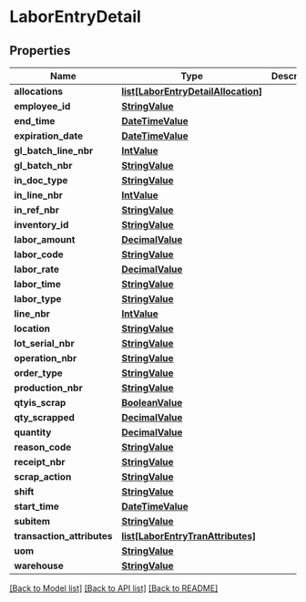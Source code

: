 # LaborEntryDetail

## Properties
Name | Type | Description | Notes
------------ | ------------- | ------------- | -------------
**allocations** | [**list[LaborEntryDetailAllocation]**](LaborEntryDetailAllocation.md) |  | [optional] 
**employee_id** | [**StringValue**](StringValue.md) |  | [optional] 
**end_time** | [**DateTimeValue**](DateTimeValue.md) |  | [optional] 
**expiration_date** | [**DateTimeValue**](DateTimeValue.md) |  | [optional] 
**gl_batch_line_nbr** | [**IntValue**](IntValue.md) |  | [optional] 
**gl_batch_nbr** | [**StringValue**](StringValue.md) |  | [optional] 
**in_doc_type** | [**StringValue**](StringValue.md) |  | [optional] 
**in_line_nbr** | [**IntValue**](IntValue.md) |  | [optional] 
**in_ref_nbr** | [**StringValue**](StringValue.md) |  | [optional] 
**inventory_id** | [**StringValue**](StringValue.md) |  | [optional] 
**labor_amount** | [**DecimalValue**](DecimalValue.md) |  | [optional] 
**labor_code** | [**StringValue**](StringValue.md) |  | [optional] 
**labor_rate** | [**DecimalValue**](DecimalValue.md) |  | [optional] 
**labor_time** | [**StringValue**](StringValue.md) |  | [optional] 
**labor_type** | [**StringValue**](StringValue.md) |  | [optional] 
**line_nbr** | [**IntValue**](IntValue.md) |  | [optional] 
**location** | [**StringValue**](StringValue.md) |  | [optional] 
**lot_serial_nbr** | [**StringValue**](StringValue.md) |  | [optional] 
**operation_nbr** | [**StringValue**](StringValue.md) |  | [optional] 
**order_type** | [**StringValue**](StringValue.md) |  | [optional] 
**production_nbr** | [**StringValue**](StringValue.md) |  | [optional] 
**qtyis_scrap** | [**BooleanValue**](BooleanValue.md) |  | [optional] 
**qty_scrapped** | [**DecimalValue**](DecimalValue.md) |  | [optional] 
**quantity** | [**DecimalValue**](DecimalValue.md) |  | [optional] 
**reason_code** | [**StringValue**](StringValue.md) |  | [optional] 
**receipt_nbr** | [**StringValue**](StringValue.md) |  | [optional] 
**scrap_action** | [**StringValue**](StringValue.md) |  | [optional] 
**shift** | [**StringValue**](StringValue.md) |  | [optional] 
**start_time** | [**DateTimeValue**](DateTimeValue.md) |  | [optional] 
**subitem** | [**StringValue**](StringValue.md) |  | [optional] 
**transaction_attributes** | [**list[LaborEntryTranAttributes]**](LaborEntryTranAttributes.md) |  | [optional] 
**uom** | [**StringValue**](StringValue.md) |  | [optional] 
**warehouse** | [**StringValue**](StringValue.md) |  | [optional] 

[[Back to Model list]](../README.md#documentation-for-models) [[Back to API list]](../README.md#documentation-for-api-endpoints) [[Back to README]](../README.md)


